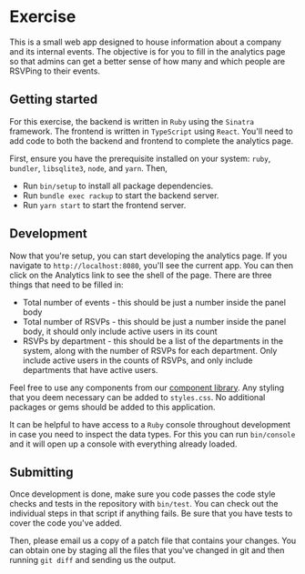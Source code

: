 # Exercise

This is a small web app designed to house information about a company and its internal events. The objective is for you to fill in the analytics page so that admins can get a better sense of how many and which people are RSVPing to their events.

## Getting started

For this exercise, the backend is written in `Ruby` using the `Sinatra` framework. The frontend is written in `TypeScript` using `React`. You'll need to add code to both the backend and frontend to complete the analytics page.

First, ensure you have the prerequisite installed on your system: `ruby`, `bundler`, `libsqlite3`, `node`, and `yarn`. Then,

* Run `bin/setup` to install all package dependencies.
* Run `bundle exec rackup` to start the backend server.
* Run `yarn start` to start the frontend server.

## Development

Now that you're setup, you can start developing the analytics page. If you navigate to `http://localhost:8080`, you'll see the current app. You can then click on the Analytics link to see the shell of the page. There are three things that need to be filled in:

* Total number of events - this should be just a number inside the panel body
* Total number of RSVPs - this should be just a number inside the panel body, it should only include active users in its count
* RSVPs by department - this should be a list of the departments in the system, along with the number of RSVPs for each department. Only include active users in the counts of RSVPs, and only include departments that have active users.

Feel free to use any components from our [component library](https://github.com/CultureHQ/components). Any styling that you deem necessary can be added to `styles.css`. No additional packages or gems should be added to this application.

It can be helpful to have access to a `Ruby` console throughout development in case you need to inspect the data types. For this you can run `bin/console` and it will open up a console with everything already loaded.

## Submitting

Once development is done, make sure you code passes the code style checks and tests in the repository with `bin/test`. You can check out the individual steps in that script if anything fails. Be sure that you have tests to cover the code you've added.

Then, please email us a copy of a patch file that contains your changes. You can obtain one by staging all the files that you've changed in git and then running `git diff` and sending us the output.
